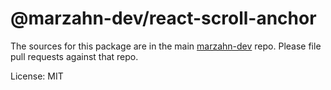 # @marzahn-dev/react-scroll-anchor

The sources for this package are in the main [marzahn-dev](https://github.com/leon-marzahn/marzahn-dev) repo.
Please file pull requests against that repo.

License: MIT
